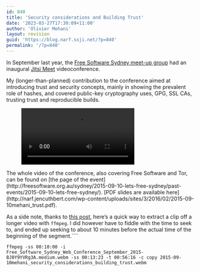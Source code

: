 ```yaml
---
id: 840
title: 'Security considerations and Building Trust'
date: '2023-03-27T17:30:09+11:00'
author: 'Olivier Mehani'
layout: revision
guid: 'https://blog.narf.ssji.net/?p=840'
permalink: '/?p=840'
---
```


In September last year, the [Free Software Sydney meet-up group](http://freesoftware.org.au/sydney/) had an inaugural [Jitsi Meet](http://meet.jitsi.org/) videoconference.

My (longer-than-planned) contribution to the conference aimed at introducing trust and security concepts, mainly in showing the prevalent role of hashes, and covered public-key cryptography uses, GPG, SSL CAs, trusting trust and reproducible builds.

<figure class="wp-block-video"><video controls="" src="https://blog.narf.ssji.net/wp-content/uploads/sites/3/2016/02/2015-09-10mehani_security_considerations_building_trust.webm"></video></figure>The whole video of the conference, also covering Free Software and Tor, can be found on [the page of the event](http://freesoftware.org.au/sydney/2015-09-10-lets-free-sydney/past-events/2015-09-10-lets-free-sydney/). [PDF slides are available here](http://narf.jencuthbert.com/wp-content/uploads/sites/3/2016/02/2015-09-10mehani_trust.pdf).

As a side note, thanks to [this post](https://superuser.com/questions/138331/using-ffmpeg-to-cut-up-video#704118), here’s a quick way to extract a clip off a longer video with `ffmpeg`. I did however have to fiddle with the time to seek to, and ended up seeking to about 10 minutes before the actual time of the beginning of the segment.````

```
ffmpeg -ss 00:10:00 -i Free_Software_Sydney_Web_Conference_September_2015-BJ0Y9YVRg3A.medium.webm -ss 00:13:23 -t 00:56:16 -c copy 2015-09-10mehani_security_considerations_building_trust.webm
```